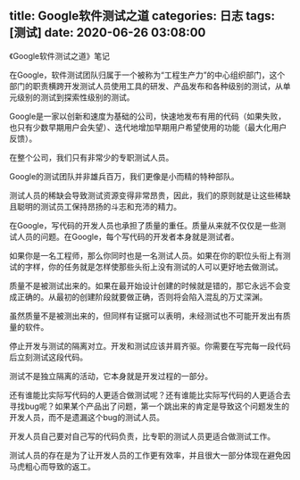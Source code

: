 title: Google软件测试之道
categories: 日志
tags: [测试]
date: 2020-06-26 03:08:00
---
《Google软件测试之道》笔记

在Google，软件测试团队归属于一个被称为“工程生产力”的中心组织部门，这个部门的职责横跨开发测试人员使用工具的研发、产品发布和各种级别的测试，从单元级别的测试到探索性级别的测试。

Google是一家以创新和速度为基础的公司，快速地发布有用的代码（如果失败，也只有少数早期用户会失望）、迭代地增加早期用户希望使用的功能（最大化用户反馈）。

在整个公司，我们只有非常少的专职测试人员。

Google的测试团队并非雄兵百万，我们更像是小而精的特种部队。

测试人员的稀缺会导致测试资源变得非常昂贵，因此，我们的原则就是让这些稀缺且聪明的测试员工保持昂扬的斗志和充沛的精力。


<!--more-->


在Google，写代码的开发人员也承担了质量的重任。质量从来就不仅仅是一些测试人员的问题。在Google，每个写代码的开发者本身就是测试者。

如果你是一名工程师，那么你同时也是一名测试人员。如果在你的职位头衔上有测试的字样，你的任务就是怎样使那些头衔上没有测试的人可以更好地去做测试。

质量不是被测试出来的。如果在最开始设计创建的时候就是错的，那它永远不会变成正确的。从最初的创建阶段就要做正确，否则将会陷入混乱的万丈深渊。

虽然质量不是被测出来的，但同样有证据可以表明，未经测试也不可能开发出有质量的软件。

停止开发与测试的隔离对立。开发和测试应该并肩齐驱。你需要在写完每一段代码后立刻测试这段代码。

测试不是独立隔离的活动，它本身就是开发过程的一部分。

还有谁能比实际写代码的人更适合做测试呢？还有谁能比实际写代码的人更适合去寻找bug呢？如果某个产品出了问题，第一个跳出来的肯定是导致这个问题发生的开发人员，而不是遗漏这个bug的测试人员。

开发人员自己要对自己写的代码负责，比专职的测试人员更适合做测试工作。

测试人员的存在是为了让开发人员的工作更有效率，并且很大一部分体现在避免因马虎粗心而导致的返工。